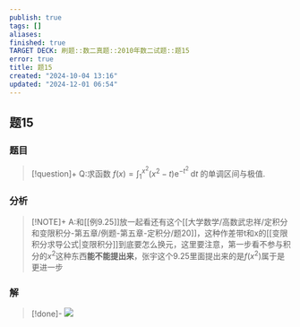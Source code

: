 ```yaml
---
publish: true
tags: []
aliases: 
finished: true
TARGET DECK: 刷题::数二真题::2010年数二试题::题15
error: true
title: 题15
created: "2024-10-04 13:16"
updated: "2024-12-01 06:54"
---
```

## 题15
### 题目
> [!question]+
> Q:求函数 $f( x)  = {\int }_{1}^{{x}^{2}}( {{x}^{2} - t}) {\mathrm{e}}^{-{t}^{2}}\mathrm{\;d}t$ 的单调区间与极值.
### 分析
> [!NOTE]+
> A:和[[例9.25]]放一起看还有这个[[大学数学/高数武忠祥/定积分和变限积分-第五章/例题-第五章-定积分/题20]]，这种作差带t和x的[[变限积分求导公式|变限积分]]到底要怎么换元，这里要注意，第一步看不参与积分的$x^{2}$这种东西**能不能提出来**，张宇这个9.25里面提出来的是$f(x^{2})$属于是更进一步
### 解
> [!done]-
> ![](https://img.hwenyi.live/202410311701484.webp)